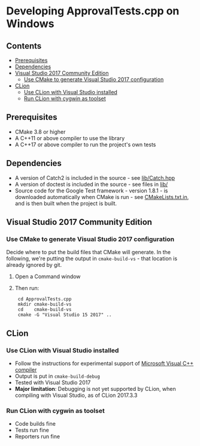 <!--
GENERATED FILE - DO NOT EDIT
This file was generated by [MarkdownSnippets](https://github.com/SimonCropp/MarkdownSnippets).
Source File: /mdsource/BUILD-Windows.source.md
To change this file edit the source file and then execute ./run_markdown_templates.sh.
-->

<a id="top"></a>

# Developing ApprovalTests.cpp on Windows

<!-- toc -->
## Contents

  * [Prerequisites](#prerequisites)
  * [Dependencies](#dependencies)
  * [Visual Studio 2017 Community Edition](#visual-studio-2017-community-edition)
    * [Use CMake to generate Visual Studio 2017 configuration](#use-cmake-to-generate-visual-studio-2017-configuration)
  * [CLion](#clion)
    * [Use CLion with Visual Studio installed](#use-clion-with-visual-studio-installed)
    * [Run CLion with cygwin as toolset](#run-clion-with-cygwin-as-toolset)<!-- endtoc -->

## Prerequisites

* CMake 3.8 or higher
* A C++11 or above compiler to use the library
* A C++17 or above compiler to run the project's own tests

## Dependencies

* A version of Catch2 is included in the source - see [lib/Catch.hpp](/lib/Catch.hpp)
* A version of doctest is included in the source - see files in [lib/](/lib/)
* Source code for the Google Test framework - version 1.8.1 - is downloaded automatically when CMake is run - see [CMakeLists.txt.in](/CMakeLists.txt.in), and is then built when the project is built.

## Visual Studio 2017 Community Edition

### Use CMake to generate Visual Studio 2017 configuration

Decide where to put the build files that CMake will generate.
In the following, we're putting the output in `cmake-build-vs` - that location is already ignored by git.

1. Open a Command window
2. Then run:

		cd ApprovalTests.cpp
		mkdir cmake-build-vs
		cd    cmake-build-vs
		cmake -G "Visual Studio 15 2017" ..

## CLion

### Use CLion with Visual Studio installed

* Follow the instructions for experimental support of [Microsoft Visual C++ compiler](https://www.jetbrains.com/help/clion/quick-tutorial-on-configuring-clion-on-windows.html)
* Output is put in `cmake-build-debug`
* Tested with Visual Studio 2017
* **Major limitation**: Debugging is not yet supported by CLion, when compiling with Visual Studio, as of CLion 2017.3.3

### Run CLion with cygwin as toolset

* Code builds fine
* Tests run fine
* Reporters run fine
